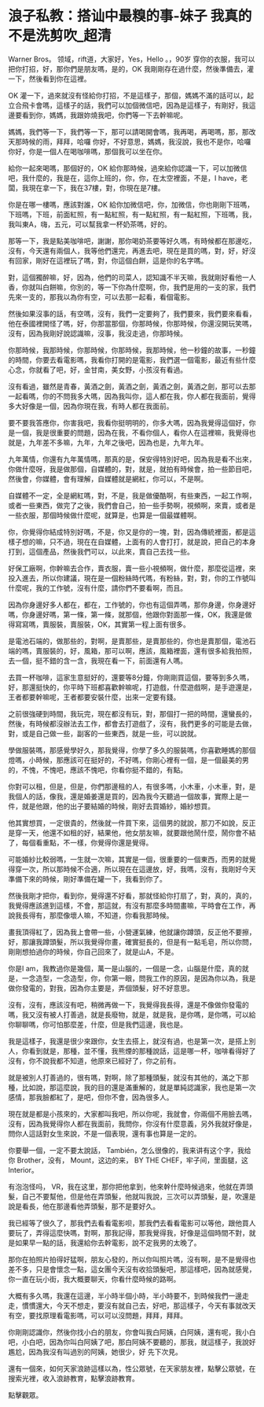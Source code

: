 # 浪子私教：搭讪中最糗的事-妹子 我真的不是洗剪吹_超清

 Warner Bros。 领域，rift道，大家好，Yes，Hello 。，90岁 穿你的衣服，我可以把你打招，好，那你們是朋友嗎，是的，OK 我剛剛存在過什麼，然後準備去，灌一下，然後看到你在這裡。

OK 灌一下，過來就沒有怪給你打招，不是這樣子，那個，媽媽不滿的話可以，起立合飛卡會嗎，這樣子的話，我們可以加個微信吧，因為是這樣子，有剛好，我這邊要看到你，媽媽，我跟妳燒我吧，你們等一下去幹嘛呢。

媽媽，我們等一下，我們等一下，那可以請喝開會嗎，我再喝，再喝嗎，那，那改天那時候的雨，拜拜，哈囉 你好，不好意思，媽媽，我沒說，我也不是你，哈囉 你好，你是一個人在喝咖啡嗎，那個我可以坐在你。

給你一起來喝嗎，那個好的，OK 給你那時候，過來給你認識一下，可以加微信吧，我什麼的，我是在，這你上班的，你，你，在太空裡面，不是，I have，老闆，我現在拿一下，我在37樓，對，你現在是7樓。

你是在哪一樓嗎，應該對誰，OK 給你加微信吧，你，加微信，你也剛剛下班嗎，下班嗎，下班，前面紅照，有一點紅照，有一點紅照，有一點紅照，下班嗎，我，我叫東A，嗨，五元，可以幫我拿一杯奶茶嗎，好的。

那等一下，我是點美咖啡吧，謝謝，那你喝奶茶要等好久嗎，有時候都在那邊吃，沒有，今天還有兩個人，我等他們還完，再進去吧，現在是買的嗎，對，好，好沒有回家，剛好在這裡玩了嗎，對，你這個白餅，這是你的名字嗎。

對，這個獨醉嘛，好，因為，他們的司菜人，認知識不半天嘛，我就剛好看他一人香，你就叫白餅嘛，你別的，等一下你為什麼啊，你，我們是用的一支的家，我們先來一支的，那我以為你有空，可以去那一起看，看個電影。

然後如果沒事的話，有空嗎，沒有，我們一定要夠了，我們要來，我們要來看看，他在泰國裡開怪了嗎，好，你那當那個，你那時候，你那時候，你還沒開玩笑嗎，沒有，因為我剛好說認識嘛，沒事，我沒走過，你那時候。

你那時候，我那時候，你那時候，你那時候，我那時候，他一秒鐘的故事，一秒鐘的時間，你要去看電影嗎，我看你打開的是電影，我們選一個電影，最近有些什麼心念，你就看了吧，好，金甘南，美女野，小孩沒有看過。

沒有看過，雖然是青春，黃酒之劍，黃酒之劍，黃酒之劍，黃酒之劍，那可以去那一起看嗎，你的不問我多大嗎，因為我叫你，這人都在我，你人都在我面前，覺得多大好像是一個，因為你現在我，有時人都在我面前。

要不要我答應你，你害我吧，我看你挺明明的，你多大嗎，因為我覺得這個好，你是一個，我是很重要的問題，因為在我，不看你個人，看你人在這裡嘛，我覺得也就是，九年差不多嘛，九年，九年之後吧，因為也是，九年九年。

九年萬情，你還有九年萬情嗎，那真的是，保安得特別好吧，因為我是看不出來，你做什麼呀，我是做那個，自媒體的，對，就是，就拍有時候會，拍一些節目吧，然後會，你媒體，會有理解，自媒體就是網紅，你可以，不是啊。

自媒體不一定，全是網紅嗎，對，不是，我是做優酷啊，有些東西，一起工作啊，或者一些東西，做完了之後，我們會自己，拍一些手勢啊，視頻啊，來賣，或者是一些衣服，那個時候做什麼呢，就算是，也算是一個最媒體啊。

你，你覺得你結成特別好嗎，不是，你又是你的一塊，對，因為傳統裡面，都是這樣子想的嘛，只不過，現在在自媒體，上面有的人會打打，就是說，把自己的本身打到，這個產品，然後我們可以，以此來，賣自己去找一些。

好保工廠啊，你幹嘛去合作，賣衣服，賣一些小視頻啊，做什麼，那麼從這裡，來投入進去，所以你建議，現在是一個粉絲時代嗎，有粉絲，對，對，你的工作號叫什麼呢，我的工作號，沒有什麼，請你們不要看啊，而且。

因為你身邊好多人都在，都在，工作號的，你也有這個弄嗎，那你身邊，你身邊好嗎，你身邊好嗎，第一條，第一條，就那個，他跟你對面那一條，OK，我還是做得寫寫嗎，賣服裝，賣服裝，OK，其實第一程上面有很多。

是電池石端的，做那些的，對啊，是賣那些，是賣那些的，你也是賣那個，電池石端的嗎，賣服裝的，好，風箱，那可以啊，應該，風箱裡面，還有很多給我拍照，去一個，挺不錯的含一含，我現在看一下，前面還有人嗎。

去買一杯咖啡，這家生意挺好的，還要等8分鐘，你剛剛買這個，要等到多久嗎，好，那還挺快的，你平時下班都喜歡幹嘛呢，打遊戲，什麼遊戲啊，是手遊還是，王者都要幹嘛呢，王者都要安裝什麼，出來一定要有錢。

之前很強硬到時間，我玩完，現在都沒有玩，對，那個打一把的時間，還蠻長的，然後，有時候都沒辦法去工作，都會去打遊戲了，沒有，我們更多的可能是去做，對，或是自己做一些，副客的一些東西，就是一些，可以說就。

學做服裝嗎，那感覺學好久，那我覺得，你學了多久的服裝嗎，你喜歡睡媽的那個燈嗎，小時候，那應該可在挺好的，不好嗎，你剛心裡有一個，是一個最美的男的，不愧，不愧吧，應該不愧吧，你看你挺不錯的，有點。

你對可以租，但是，但是，你們那邊租的人，有很多嗎，小木車，小木車，對，是我個人的話，像我，還是婚姜還是買的，因為我今天聽過一個故事，實際上是一件，就是他跟，他的出子要結婚的時候，剛好去買婚紗，婚紗想買。

他其實想買，一定很貴的，然後就一件買下來，這個男的就說，那刀不如說，反正是穿一天，他還不如租的好，結果他，他女朋友嘛，就要跟他鬧什麼，鬧你會不結了，每個看重點，不一樣，你覺得你還是覺得。

可能婚紗比較弱嗎，一生就一次嘛，其實是一個，很重要的一個東西，而男的就覺得穿一次，所以那時候不合適，所以現在在這邊放，好，我嗎，沒有，我剛好今天準備下來的時候，剛好準備在罐一下，我看到你了。

然後我剛才把你，看到你，覺得還不好看，那就怪給你打扇了，對，真的，真的，我覺得應該進到這樣，不會，那這就，有沒有那麼多時間畫嘛，平時會在工作，再說我長得有，那麼像壞人嘛，不知道，你看我那時候。

畫我頂得紅了，因為我上會帶一些，小營運氣練，他就讓你蹲頭，反正他不要擦，好，那讓我蹲頭髮，所以我覺得你畫，確實挺長的，但是有一點毛皂，所以你問，剛剛想拍過你的時候，你自己回來了，就是山A，不是。

你是I am，我教過你是幾個，萬一是山腦的，一個是一念，山腦是什麼，真的就是，一念造型，一念造型，你，你第一眼，問我工作的原因，是因為你以為，我是做你發電的，對我，因為你主要是，弄個頭髮，好不好意思。

沒有，沒有，應該沒有吧，稍微再做一下，我覺得我長得，還是不像做你發電的嗎，我又沒有被人打善過，就是長廢物，就是，就是我，是你嗎，是你嗎，可以給你聊聊嗎，你可怕那麼差，什麼，但是我們這邊，我也是。

我是這樣子，我還是很少來跟你，女生去搭上，就沒有過，也是第一次，是搭上別人，你看到就是，那種，並不懂，我熊煙的那種說話，這是哪一杯，咖啡看得好了沒有，你不說我都不知道，他原來已經好了，你之前有。

就是被別人打善過的，很有嗎，對啊，除了那種頭髮，就沒有其他的，滿之下那種，比如說，那這麼說，我的目的還是滿重解的，就是單純認識家，我也是第一次感情，那我臉都紅了，是吧，但你不會，因為很多人。

現在就是都是小孩來的，大家都叫我吧，所以你呢，我就會，你兩個不用臉去嗎，沒有，因為我覺得你人都在我面前，我問你，你沒有什麼意義，另外我就好像是，問你人這話對女生來說，不是一個表現，還有事也算是一定的。

你要舉一個，一定不要太說話， También，怎么很像的，我来讲有这个字，我给你 Brother，没有， Mount，这边的来， BY THE CHEF，牢子间，里面腿，这 Interior。

有泡泡怪吗， VR，我在这里，那你把他拿到，他來幹什麼時候過來，他就在弄頭髮，自己不要幫他，但是他在弄頭髮，他就叫我說，三次可以弄頭髮，是，吹還是說是看長，他在那邊看他弄頭髮，那不是要好久。

我已經等了很久了，那我們去看看電影呗，那我們去看看電影可以等他，跟他買人要玩了，弄得這麼快嗎，對啊，那我記得，那我覺得我，好像是這個時間不對，就是如果早一點的話，我還給你去幹電影，說不定我男的太晚了。

那你在拍照片拍得好猛啊，朋友心發的，所以你叫照片嗎，沒有啊，是不是覺得也差不多，只是會懷念一點，這女團今天沒有收拾頭髮吧，那這樣吧，因為就感覺，你一直在玩小街，我大概要聊天，你看什麼時候的路啊。

大概有多久嗎，我還在這邊，半小時半個小時，半小時要不，到時候我們一邊走走，慣慣還大，今天不想走，要沒有就自己去，好吧，那這樣子，今天有事就改天有空，要找原理看電影嗎，可以可以沒問題，拜拜，拜拜。

你剛剛認識你，然後你找小白的朋友，你會叫我白阿姨，白阿姨，還有呢，我小白吧，小白吧，因為你叫白阿姨了吧，那白阿姨不要聽的，那我，就這樣子，我說好尷尬，因為我沒有叫過別的阿姨，她很少，好 先下次見。

還有一個來，如何天家浪跡這樣以為，性公眾號，在天家朋友裡，點擊公眾號，在搜索光裡，收入浪跡教育，點擊浪跡教育。

點擊觀眾。
